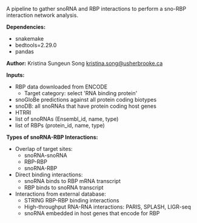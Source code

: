 A pipeline to gather snoRNA and RBP interactions to perform a sno-RBP interaction network analysis.

**Dependencies:**
- snakemake
- bedtools=2.29.0
- pandas

**Author:** Kristina Sungeun Song kristina.song@usherbrooke.ca

**Inputs:**
- RBP data downloaded from ENCODE
    - Target category: select 'RNA binding protein'
- snoGloBe predictions against all protein coding biotypes
- snoDB: all snoRNAs that have protein coding host genes
- HTRRI
- list of snoRNAs (Ensembl_id, name, type)
- list of RBPs (protein_id, name, type)

**Types of snoRNA-RBP Interactions:**
- Overlap of target sites:
    - snoRNA-snoRNA
    - RBP-RBP
    - snoRNA-RBP
- Direct binding interactions:
    - snoRNA binds to RBP mRNA transcript
    - RBP binds to snoRNA transcript
- Interactions from external database:
    - STRING RBP-RBP binding interactions
    - High-throughput RNA-RNA interactions: PARIS, SPLASH, LIGR-seq
    - snoRNA embedded in host genes that encode for RBP